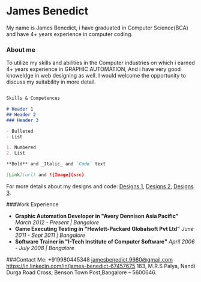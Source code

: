 # James Benedict

My name is James Benedict, i have graduated in Computer Science(BCA) and have 4+ years experience in computer coding.

### About me
To utilize my skills and abilities in the Computer industries on which i earned 4+ years experience in GRAPHIC AUTOMATION, And i have very good knoweldge in web designing as well. I would welcome the opportunity to discuss my suitability in more detail.

```markdown

Skills & Competences

# Header 1
## Header 2
### Header 3

- Bulleted
- List

1. Numbered
2. List

**Bold** and _Italic_ and `Code` text

[Link](url) and ![Image](src)
```

For more details about my designs and code: 
[Designs 1](https://jamesbenedict9980.github.io/Execrise%201/),
[Designs 2](https://jamesbenedict9980.github.io/Project%203/),
[Designs 3](https://jamesbenedict9980.github.io/MobiCarCare/).


###Work Experience

- **Graphic Automation Developer in "Avery Dennison Asia Pacific"**           _March 2012 - Present | Bangalore_
- **Game Executing Testing in "Hewlett-Packard Globalsoft Pvt Ltd"**          _June 2011 - Sept 2011 | Bangalore_
- **Software Trainer in "I-Tech Institute of Computer Software"**             _April 2006 - July 2008 | Bangalore_

###Contact Me:
+919980445348
jamesbenedict.9980@gmail.com
https://in.linkedin.com/in/james-benedict-67457675
163, M.R.S Palya, Nandi Durga Road Cross, Benson Town Post,Bangalore – 5600646.

